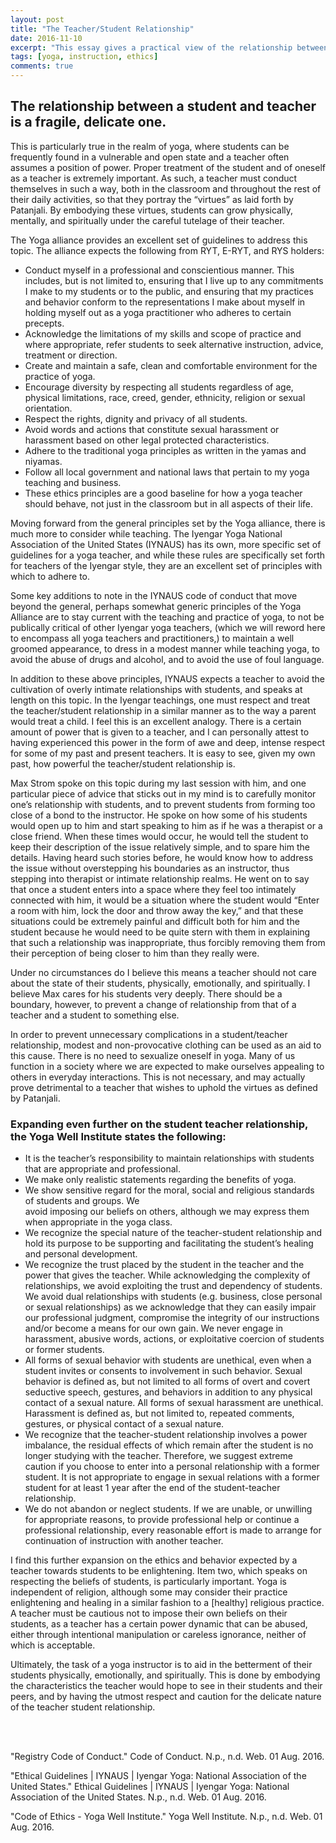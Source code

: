 ```yaml
---
layout: post
title: "The Teacher/Student Relationship"
date: 2016-11-10
excerpt: "This essay gives a practical view of the relationship between an instructor and student in a yogic context."
tags: [yoga, instruction, ethics]
comments: true
---
```


## The relationship between a student and teacher is a fragile, delicate one. 
This is particularly true in the realm of yoga, where students can be frequently found in a vulnerable and open state and a teacher often assumes a position of power. Proper treatment of the student and of oneself as a teacher is extremely important. As such, a teacher must conduct themselves in such a way, both in the classroom and throughout the rest of their daily activities, so that they portray the “virtues” as laid forth by Patanjali. By embodying these virtues, students can grow physically, mentally, and spiritually under the careful tutelage of their teacher.

The Yoga alliance provides an excellent set of guidelines to address this topic. The alliance expects the following from RYT, E-RYT, and RYS holders:

<ul>
<li>Conduct myself in a professional and conscientious manner. This includes, but is not limited to, ensuring that I live up to any commitments I make to my students or to the public, and ensuring that my practices and behavior conform to the representations I make about myself in holding myself out as a yoga practitioner who adheres to certain precepts.</li>
<li>Acknowledge the limitations of my skills and scope of practice and where appropriate, refer students to seek alternative instruction, advice, treatment or direction.</li>
<li>Create and maintain a safe, clean and comfortable environment for the practice of yoga.</li>
<li>Encourage diversity by respecting all students regardless of age, physical limitations, race, creed, gender, ethnicity, religion or sexual orientation.</li>
<li>Respect the rights, dignity and privacy of all students.</li>
<li>Avoid words and actions that constitute sexual harassment or harassment based on other legal protected characteristics.</li>
<li>Adhere to the traditional yoga principles as written in the yamas and niyamas.</li>
<li>Follow all local government and national laws that pertain to my yoga teaching and business.</li>
<li>These ethics principles are a good baseline for how a yoga teacher should behave, not just in the classroom but in all aspects of their life.</li>
</ul>

Moving forward from the general principles set by the Yoga alliance, there is much more to consider while teaching. The Iyengar Yoga National Association of the United States (IYNAUS) has its own, more specific set of guidelines for a yoga teacher, and while these rules are specifically set forth for teachers of the Iyengar style, they are an excellent set of principles with which to adhere to.

Some key additions to note in the IYNAUS code of conduct that move beyond the general, perhaps somewhat generic principles of the Yoga Alliance are to stay current with the teaching and practice of yoga, to not be publically critical of other Iyengar yoga teachers, (which we will reword here to encompass all yoga teachers and practitioners,) to maintain a well groomed appearance, to dress in a modest manner while teaching yoga, to avoid the abuse of drugs and alcohol, and to avoid the use of foul language.

In addition to these above principles, IYNAUS expects a teacher to avoid the cultivation of overly intimate relationships with students, and speaks at length on this topic. In the Iyengar teachings, one must respect and treat the teacher/student relationship in a similar manner as to the way a parent would treat a child. I feel this is an excellent analogy. There is a certain amount of power that is given to a teacher, and I can personally attest to having experienced this power in the form of awe and deep, intense respect for some of my past and present teachers. It is easy to see, given my own past, how powerful the teacher/student relationship is.

Max Strom spoke on this topic during my last session with him, and one particular piece of advice that sticks out in my mind is to carefully monitor one’s relationship with students, and to prevent students from forming too close of a bond to the instructor. He spoke on how some of his students would open up to him and start speaking to him as if he was a therapist or a close friend. When these times would occur, he would tell the student to keep their description of the issue relatively simple, and to spare him the details. Having heard such stories before, he would know how to address the issue without overstepping his boundaries as an instructor, thus stepping into therapist or intimate relationship realms. He went on to say that once a student enters into a space where they feel too intimately connected with him, it would be a situation where the student would “Enter a room with him, lock the door and throw away the key,” and that these situations could be extremely painful and difficult both for him and the student because he would need to be quite stern with them in explaining that such a relationship was inappropriate, thus forcibly removing them from their perception of being closer to him than they really were.

Under no circumstances do I believe this means a teacher should not care about the state of their students, physically, emotionally, and spiritually. I believe Max cares for his students very deeply. There should be a boundary, however, to prevent a change of relationship from that of a teacher and a student to something else.

In order to prevent unnecessary complications in a student/teacher relationship, modest and non-provocative clothing can be used as an aid to this cause. There is no need to sexualize oneself in yoga. Many of us function in a society where we are expected to make ourselves appealing to others in everyday interactions. This is not necessary, and may actually prove detrimental to a teacher that wishes to uphold the virtues as defined by Patanjali.

### Expanding even further on the student teacher relationship, the Yoga Well Institute states the following:

<ul>
<li>It is the teacher’s responsibility to maintain relationships with students that are appropriate and professional.</li>
<li>We make only realistic statements regarding the benefits of yoga.</li>
<li>We show sensitive regard for the moral, social and religious standards of students and groups. We </li>avoid imposing our beliefs on others, although we may express them when appropriate in the yoga class.
<li>We recognize the special nature of the teacher-student relationship and hold its purpose to be supporting and facilitating the student’s healing and personal development.</li>
<li>We recognize the trust placed by the student in the teacher and the power that gives the teacher. While acknowledging the complexity of relationships, we avoid exploiting the trust and dependency of students. We avoid dual relationships with students (e.g. business, close personal or sexual relationships) as we acknowledge that they can easily impair our professional judgment, compromise the integrity of our instructions and/or become a means for our own gain. We never engage in harassment, abusive words, actions, or exploitative coercion of students or former students.</li>
<li>All forms of sexual behavior with students are unethical, even when a student invites or consents to involvement in such behavior. Sexual behavior is defined as, but not limited to all forms of overt and covert seductive speech, gestures, and behaviors in addition to any physical contact of a sexual nature.  All forms of sexual harassment are unethical. Harassment is defined as, but not limited to, repeated comments, gestures, or physical contact of a sexual nature.</li>
<li>We recognize that the teacher-student relationship involves a power imbalance, the residual effects of which remain after the student is no longer studying with the teacher. Therefore, we suggest extreme caution if you choose to enter into a personal relationship with a former student.  It is not appropriate to engage in sexual relations with a former student for at least 1 year after the end of the student-teacher relationship.</li>
<li>We do not abandon or neglect students. If we are unable, or unwilling for appropriate reasons, to provide professional help or continue a professional relationship, every reasonable effort is made to arrange for continuation of instruction with another teacher.</li>
</ul>

I find this further expansion on the ethics and behavior expected by a teacher towards students to be enlightening. Item two, which speaks on respecting the beliefs of students, is particularly important. Yoga is independent of religion, although some may consider their practice enlightening and healing in a similar fashion to a [healthy] religious practice. A teacher must be cautious not to impose their own beliefs on their students, as a teacher has a certain power dynamic that can be abused, either through intentional manipulation or careless ignorance, neither of which is acceptable.

Ultimately, the task of a yoga instructor is to aid in the betterment of their students physically, emotionally, and spiritually. This is done by embodying the characteristics the teacher would hope to see in their students and their peers, and by having the utmost respect and caution for the delicate nature of the teacher student relationship.


<BR><BR>

"Registry Code of Conduct." Code of Conduct. N.p., n.d. Web. 01 Aug. 2016.

"Ethical Guidelines | IYNAUS | Iyengar Yoga: National Association of the United States." Ethical Guidelines | IYNAUS | Iyengar Yoga: National Association of the United States. N.p., n.d. Web. 01 Aug. 2016.

"Code of Ethics - Yoga Well Institute." Yoga Well Institute. N.p., n.d. Web. 01 Aug. 2016.